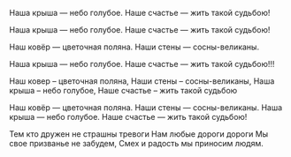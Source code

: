Наша крыша — небо голубое.
Наше счастье — жить такой судьбою!

Наша крыша — небо голубое.
Наше счастье — жить такой судьбою!

Наш ковёр — цветочная поляна.
Наши стены — сосны-великаны.

Наша крыша — небо голубое.
Наше счастье — жить такой судьбою!!!

Наш ковер – цветочная поляна, 
Наши стены – сосны-великаны,
Наша крыша – небо голубое,
Наше счастье – жить такой судьбою

Наш ковёр — цветочная поляна.
Наши стены — сосны-великаны.
Наша крыша — небо голубое.
Наше счастье — жить такой судьбою!

Тем кто дружен не страшны тревоги
Нам любые дороги дороги
Мы свое призванье не забудем,
Смех и радость мы приносим людям.



